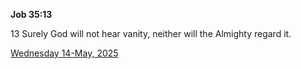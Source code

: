 **Job 35:13**

13 Surely God will not hear vanity, neither will the Almighty regard it.

[Wednesday 14-May, 2025](https://getbible.net/kjv/Job/35/13)
